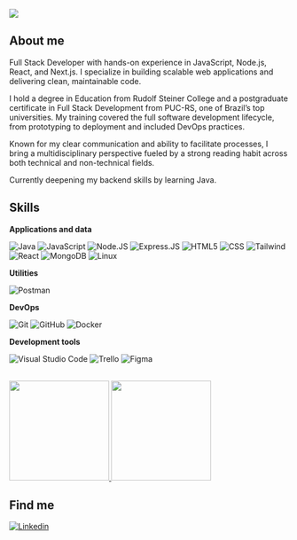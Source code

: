 ![](https://komarev.com/ghpvc/?username=codehyder&color=006bed)

## About me

Full Stack Developer with hands-on experience in JavaScript, Node.js, React, and Next.js. I specialize in building scalable web applications and delivering clean, maintainable code.

I hold a degree in Education from Rudolf Steiner College and a postgraduate certificate in Full Stack Development from PUC-RS, one of Brazil’s top universities. My training covered the full software development lifecycle, from prototyping to deployment and included DevOps practices.

Known for my clear communication and ability to facilitate processes, I bring a multidisciplinary perspective fueled by a strong reading habit across both technical and non-technical fields.

Currently deepening my backend skills by learning Java.

## Skills

**Applications and data**
 
![Java](https://img.shields.io/badge/Java-ED8B00?style=for-the-badge&logo=java&logoColor=white)
![JavaScript](https://img.shields.io/badge/JavaScript-F7DF1E?style=for-the-badge&logo=javascript&logoColor=black)
![Node.JS](https://img.shields.io/badge/Node.js-43853D?style=for-the-badge&logo=node.js&logoColor=white)
![Express.JS](https://img.shields.io/badge/Express.js-404D59?style=for-the-badge)
![HTML5](https://img.shields.io/badge/HTML5-E34F26?style=for-the-badge&logo=html5&logoColor=white)
![CSS](https://img.shields.io/badge/CSS3-1572B6?style=for-the-badge&logo=css3&logoColor=white) 
![Tailwind](https://img.shields.io/badge/Tailwind_CSS-38B2AC?style=for-the-badge&logo=tailwind-css&logoColor=white) 
![React](https://img.shields.io/badge/React-20232A?style=for-the-badge&logo=react&logoColor=61DAFB) 
![MongoDB](https://img.shields.io/badge/MongoDB-4EA94B?style=for-the-badge&logo=mongodb&logoColor=white)
![Linux](https://img.shields.io/badge/Linux-E34F26?style=for-the-badge&logo=linux&logoColor=black)

**Utilities**
 
![Postman](https://img.shields.io/badge/-Postman-333333?style=flat&logo=postman)

**DevOps**

![Git](https://img.shields.io/badge/-Git-333333?style=flat&logo=git)
![GitHub](https://img.shields.io/badge/-GitHub-333333?style=flat&logo=github) 
![Docker](https://img.shields.io/badge/-Docker-333333?style=flat&logo=docker) 

**Development tools**

![Visual Studio Code](https://img.shields.io/badge/-Visual%20Studio%20Code-333333?style=flat&logo=visual-studio-code&logoColor=007ACC)
![Trello](https://img.shields.io/badge/-Trello-333333?style=flat&logo=trello&logoColor=007ACC)
![Figma](https://img.shields.io/badge/-Figma-333333?style=flat&logo=figma&logoColor=007ACC)

<br/>

<a href="https://github.com/codehyder" title="Perfil do Raphael">
  <img height="180em" src="https://github-readme-stats.vercel.app/api?username=codehyder&theme=merko&show_icons=true&hide_border=true&count_private=true" />
</a>

<a href="https://github.com/codehyder" title="Most used Languages">
  <img height="180em" src="https://github-readme-stats.vercel.app/api/top-langs/?username=codehyder&theme=merko&show_icons=true&hide_border=true&layout=compact" />
</a>

## Find me

[![Linkedin](https://img.shields.io/badge/-Linkedin-blue?style=flat-square&logo=Linkedin&logoColor=white&link=https://www.linkedin.com/in/raphael-rodrigues-85ab69168/)](https://www.linkedin.com/in/raphael-rodrigues-85ab69168/)
